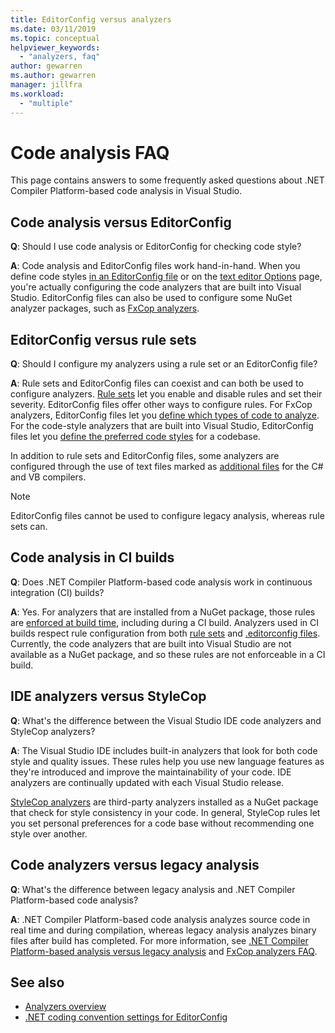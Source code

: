 ```yaml
---
title: EditorConfig versus analyzers
ms.date: 03/11/2019
ms.topic: conceptual
helpviewer_keywords:
  - "analyzers, faq"
author: gewarren
ms.author: gewarren
manager: jillfra
ms.workload:
  - "multiple"
---
```

# Code analysis FAQ

This page contains answers to some frequently asked questions about .NET Compiler Platform-based code analysis in Visual Studio.

## Code analysis versus EditorConfig

**Q**: Should I use code analysis or EditorConfig for checking code style?

**A**: Code analysis and EditorConfig files work hand-in-hand. When you define code styles [in an EditorConfig file](../ide/editorconfig-code-style-settings-reference.md) or on the [text editor Options](../ide/code-styles-and-code-cleanup.md) page, you're actually configuring the code analyzers that are built into Visual Studio. EditorConfig files can also be used to configure some NuGet analyzer packages, such as [FxCop analyzers](configure-fxcop-analyzers.md).

## EditorConfig versus rule sets

**Q**: Should I configure my analyzers using a rule set or an EditorConfig file?

**A**: Rule sets and EditorConfig files can coexist and can both be used to configure analyzers. [Rule sets](analyzer-rule-sets.md) let you enable and disable rules and set their severity. EditorConfig files offer other ways to configure rules. For FxCop analyzers, EditorConfig files let you [define which types of code to analyze](fxcop-analyzer-options.md). For the code-style analyzers that are built into Visual Studio, EditorConfig files let you [define the preferred code styles](../ide/editorconfig-code-style-settings-reference.md) for a codebase.

In addition to rule sets and EditorConfig files, some analyzers are configured through the use of text files marked as [additional files](../ide/build-actions.md#build-action-values) for the C# and VB compilers.

> [!NOTE]
> EditorConfig files cannot be used to configure legacy analysis, whereas rule sets can.

## Code analysis in CI builds

**Q**: Does .NET Compiler Platform-based code analysis work in continuous integration (CI) builds?

**A**: Yes. For analyzers that are installed from a NuGet package, those rules are [enforced at build time](roslyn-analyzers-overview.md#build-errors), including during a CI build. Analyzers used in CI builds respect rule configuration from both [rule sets](analyzer-rule-sets.md) and [.editorconfig files](configure-fxcop-analyzers.md). Currently, the code analyzers that are built into Visual Studio are not available as a NuGet package, and so these rules are not enforceable in a CI build.

## IDE analyzers versus StyleCop

**Q**: What's the difference between the Visual Studio IDE code analyzers and StyleCop analyzers?

**A**: The Visual Studio IDE includes built-in analyzers that look for both code style and quality issues. These rules help you use new language features as they're introduced and improve the maintainability of your code. IDE analyzers are continually updated with each Visual Studio release.

[StyleCop analyzers](https://github.com/DotNetAnalyzers/StyleCopAnalyzers) are third-party analyzers installed as a NuGet package that check for style consistency in your code. In general, StyleCop rules let you set personal preferences for a code base without recommending one style over another.

## Code analyzers versus legacy analysis

**Q**: What's the difference between legacy analysis and .NET Compiler Platform-based code analysis?

**A**: .NET Compiler Platform-based code analysis analyzes source code in real time and during compilation, whereas legacy analysis analyzes binary files after build has completed. For more information, see [.NET Compiler Platform-based analysis versus legacy analysis](roslyn-analyzers-overview.md#net-compiler-platform-based-analysis-versus-legacy-analysis) and [FxCop analyzers FAQ](fxcop-analyzers-faq.md).

## See also

- [Analyzers overview](roslyn-analyzers-overview.md)
- [.NET coding convention settings for EditorConfig](../ide/editorconfig-code-style-settings-reference.md)
